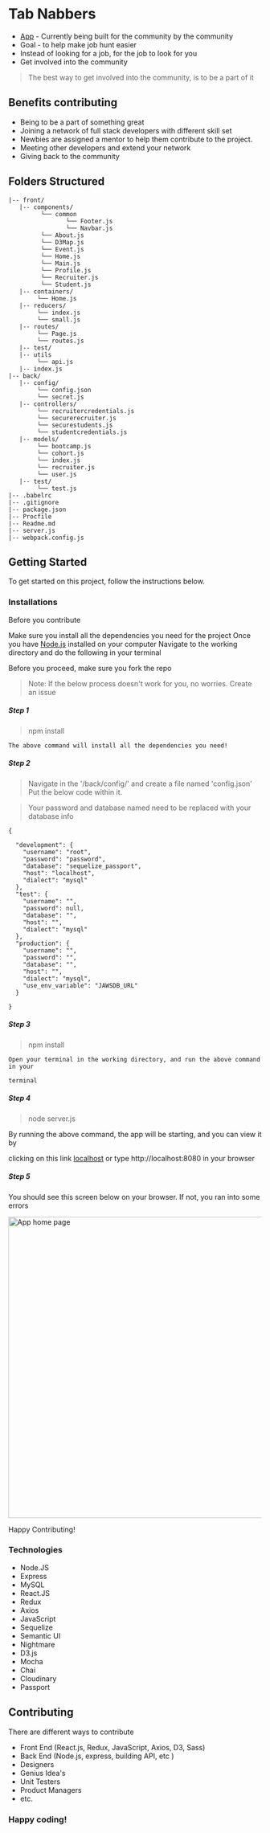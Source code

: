 # Tab Nabbers

- [App](https://bootcruitv2.herokuapp.com/) - Currently being built for the community by the community
- Goal -  to help make job hunt easier
- Instead of looking for a job, for the job to look for you
- Get involved into the community

> The best way to get involved into the community, is to be a part of it


## Benefits contributing

- Being to be a part of something great
- Joining a network of full stack developers with different skill set
- Newbies are assigned a mentor to help them contribute to the project.
- Meeting other developers and extend your network
- Giving back to the community




## Folders Structured

```
|-- front/
   |-- components/
         └── common
                └── Footer.js
                └── Navbar.js
         └── About.js
         └── D3Map.js
         └── Event.js
         └── Home.js
         └── Main.js
         └── Profile.js
         └── Recruiter.js
         └── Student.js
   |-- containers/
        └── Home.js
   |-- reducers/
        └── index.js
        └── small.js
   |-- routes/
        └── Page.js
        └── routes.js
   |-- test/
   |-- utils
        └── api.js
   |-- index.js
|-- back/
   |-- config/
        └── config.json
        └── secret.js
   |-- controllers/
        └── recruitercredentials.js
        └── securerecruiter.js
        └── securestudents.js
        └── studentcredentials.js
   |-- models/
        └── bootcamp.js
        └── cohort.js
        └── index.js
        └── recruiter.js
        └── user.js
   |-- test/
        └── test.js
|-- .babelrc
|-- .gitignore
|-- package.json
|-- Procfile
|-- Readme.md
|-- server.js
|-- webpack.config.js

```


## Getting Started

To get started on this project, follow the instructions below.

### Installations

Before you contribute

Make sure you install all the dependencies you need for the project
Once you have [Node.js](https://nodejs.org/en/) installed on your computer
Navigate to the working directory and do the following in your terminal

Before you proceed, make sure you fork the repo

> Note: If the below process doesn't work for you, no worries. Create an issue

##### Step 1
> npm install
```
The above command will install all the dependencies you need!
```



##### Step 2
> Navigate in the '/back/config/' and create a file named 'config.json'
> Put the below code within it. 

> Your password and database named need to be replaced with your database info
```
{

  "development": {
    "username": "root",
    "password": "password",
    "database": "sequelize_passport",
    "host": "localhost",
    "dialect": "mysql"
  },
  "test": {
    "username": "",
    "password": null,
    "database": "",
    "host": "",
    "dialect": "mysql"
  },
  "production": {
    "username": "",
    "password": "",
    "database": "",
    "host": "",
    "dialect": "mysql",
    "use_env_variable": "JAWSDB_URL"
  }

}

```


##### Step 3
> npm install
```
Open your terminal in the working directory, and run the above command in your
 
terminal

```

##### Step 4
> node server.js

By running the above command, the app will be starting, and you can view it by

clicking on this link [localhost](http://localhost:8080) or type http://localhost:8080 in your browser



##### Step 5 

You should see this screen below on your browser. If not, you ran into some errors

<img 
    src='http://i.imgur.com/Vi24jtC.png' width='600' alt='App home page'>

Happy Contributing!



### Technologies

 - Node.JS
 - Express
 - MySQL
 - React.JS
 - Redux
 - Axios
 - JavaScript
 - Sequelize
 - Semantic UI
 - Nightmare
 - D3.js
 - Mocha
 - Chai
 - Cloudinary
 - Passport


## Contributing


There are different ways to contribute
  - Front End (React.js, Redux, JavaScript, Axios, D3, Sass)
  - Back End (Node.js, express, building API, etc )
  - Designers
  - Genius Idea's
  - Unit Testers
  - Product Managers
  - etc.


### Happy coding!